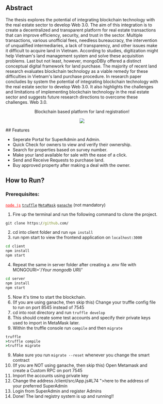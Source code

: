 ## Abstract
The thesis explores the potential of integrating blockchain technology with the real estate 
sector to develop Web 3.0. The aim of this integration is to create a decentralized and 
transparent platform for real estate transactions that can improve efficiency, security, and trust 
in the sector. Multiple transactions, various unofficial fees, needless bureaucracy, the 
intervention of unqualified intermediaries, a lack of transparency, and other issues make it 
difficult to acquire land in Vietnam. According to studies, digitization might help Vietnam's 
land management system and solve these acquisition problems. Last but not least, however, 
mongoDBly offered a distinct conceptual digital framework for land purchase. The majority 
of recent land research evaluates blockchain technology as a viable remedy for these 
difficulties in Vietnam's land purchase procedure. In research paper concludes by system the 
potential of integrating blockchain technology with the real estate sector to develop Web 3.0. 
It also highlights the challenges and limitations of implementing blockchain technology in the 
real estate sector and suggests future research directions to overcome these challenges.
Web 3.0.
<p align="center">Blockchain based platform for land registration!</p>
<p align="center">
   <img src="https://i.ibb.co/yfGgNxr/web3-0.png">
</p>
## Features

- Seperate Portal for SuperAdmin and Admin.
- Quick Check for owners to view and verify their ownership.
- Search for properties based on survey number.
- Make your land available for sale with the ease of a click.
- Send and Receive Requests to purchase land.
- Buy approved property after making a deal with the owner.

## How to Run?

### Prerequisites:

<a style="color: red !important" href="https://nodejs.org/en/download/">`node js`</a>
<a href="https://www.trufflesuite.com/docs/truffle/getting-started/installation">`truffle`</a>
<a href="https://metamask.io/download">`MetaMask`</a>
<a href="https://www.trufflesuite.com/docs/truffle/getting-started/installation">`ganache`</a> (not mandatory)

1. Fire up the terminal and run the following command to clone the project.
```cmd
git clone https://github.com/
```
2. cd into client folder and run `npm install`
3. run npm start to view the frontend application on `localhost:3000`
```cmd
cd client
npm install
npm start
```
4. Repeat the same in server folder after creating a .env file with MONGOURI='/*Your mongodb URI*/'
```cmd
cd server
npm install
npm start
```
5. Now it's time to start the blockchain.
6. (If you are using ganache, then skip this) Change your truffle config file to run on port 8545 instead of 7545
7. cd into root directory and run `truffle develop`
8. This should create some test accounts and specify their private keys used to import in MetaMask later.
9. Within the truffle console run `compile` and then `migrate`
```cmd
truffle
>truffle compile
>truffle migrate
```
9. Make sure you run `migrate --reset` whenever you change the smart contract
10. (If you are NOT using ganache, then skip this) Open Metamask and create a Custom RPC on port 7545
11. Import the accounts using private key
12. Change the address /client/src/App.js#L74 ">here</a> to the address of your preferred SuperAdmin
13. Login from SuperAdmin and register Admins
14. Done! The land registry system is up and running!!
